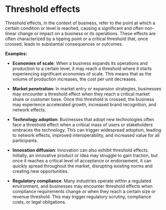 # Threshold effects

Threshold effects, in the context of business, refer to the point at which a certain condition or level is reached, causing a significant and often non-linear change or impact on a business or its operations. These effects are often characterized by a tipping point or a critical threshold that, once crossed, leads to substantial consequences or outcomes.

**Examples:**

* **Economies of scale**: When a business expands its operations and production to a certain level, it may reach a threshold where it starts experiencing significant economies of scale. This means that as the volume of production increases, the cost per unit decreases.

* **Market penetration**: In market entry or expansion strategies, businesses may encounter a threshold effect when they reach a critical market share or customer base. Once this threshold is crossed, the business may experience accelerated growth, increased brand recognition, and network effects.

* **Technology adoption**: Businesses that adopt new technologies often face a threshold effect when a critical mass of users or stakeholders embraces the technology. This can trigger widespread adoption, leading to network effects, improved interoperability, and increased value for all participants.

* **Innovation diffusion**: Innovation can also exhibit threshold effects. Initially, an innovative product or idea may struggle to gain traction, but once it reaches a critical level of acceptance or endorsement, it can quickly spread throughout the market, disrupting existing norms and creating new opportunities.

* **Regulatory compliance**: Many industries operate within a regulated environment, and businesses may encounter threshold effects when compliance requirements change or when they reach a certain size or revenue threshold. This may trigger regulatory scrutiny, compliance costs, or legal obligations.
